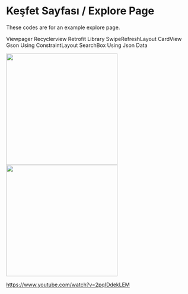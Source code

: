 # Keşfet Sayfası / Explore Page 

These codes are for an example explore page. 

Viewpager
Recyclerview
Retrofit Library
SwipeRefreshLayout
CardView
Gson
Using ConstraintLayout
SearchBox
Using Json Data

<p float="left">
  <img src="  https://github.com/1emreaydin/explorePageAndroid/blob/master/Screenshot_20181215-234848.png" width="300">

<img src="https://github.com/1emreaydin/explorePageAndroid/blob/master/Screenshot_20181215-234826.png" width="300">
</p>

https://www.youtube.com/watch?v=2pqIDdekLEM
